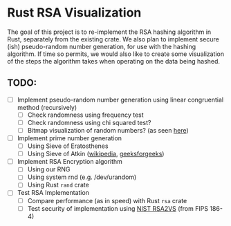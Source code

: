 # Rust RSA Visualization

The goal of this project is to re-implement the RSA hashing algorithm in Rust, separately from the existing crate. We also plan to implement secure (ish) pseudo-random number generation, for use with the hashing algorithm. If time so permits, we would also like to create some visualization of the steps the algorithm takes when operating on the data being hashed.

## TODO:
- [ ] Implement pseudo-random number generation using linear congruential method (recursively)
    - [ ] Check randomness using frequency test
    - [ ] Check randomness using chi squared test?
    - [ ] Bitmap visualization of random numbers? (as seen [here](https://www.random.org/analysis/))
- [ ] Implement prime number generation
    - [ ] Using Sieve of Eratosthenes
    - [ ] Using Sieve of Atkin ([wikipedia](https://en.wikipedia.org/wiki/Sieve_of_Atkin), [geeksforgeeks](https://www.geeksforgeeks.org/sieve-of-atkin/))
- [ ] Implement RSA Encryption algorithm
    - [ ] Using our RNG
    - [ ] Using system rnd (e.g. /dev/urandom)
    - [ ] Using Rust `rand` crate
- [ ] Test RSA Implementation
    - [ ] Compare performance (as in speed) with Rust `rsa` crate
    - [ ] Test security of implementation using [NIST RSA2VS](https://csrc.nist.gov/CSRC/media/Projects/Cryptographic-Algorithm-Validation-Program/documents/dss2/rsa2vs.pdf) (from FIPS 186-4)
